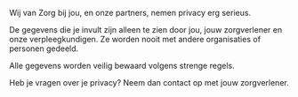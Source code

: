 Wij van Zorg bij jou, en onze partners, nemen privacy erg serieus.

De gegevens die je invult zijn alleen te zien door jou, jouw zorgverlener en onze verpleegkundigen. Ze worden nooit met andere organisaties of personen gedeeld.

Alle gegevens worden veilig bewaard volgens strenge regels.

Heb je vragen over je privacy? Neem dan contact op met jouw zorgverlener.